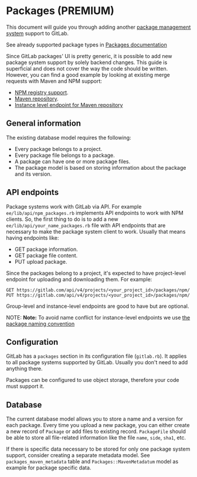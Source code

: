 # Packages **(PREMIUM)**

This document will guide you through adding another [package management system](../administration/package_registry/index.md) support to GitLab.

See already supported package types in [Packages documentation](../administration/package_registry/index.md)

Since GitLab packages' UI is pretty generic, it is possible to add new
package system support by solely backend changes. This guide is superficial and does
not cover the way the code should be written. However, you can find a good example
by looking at existing merge requests with Maven and NPM support:

- [NPM registry support](https://gitlab.com/gitlab-org/gitlab-ee/merge_requests/8673).
- [Maven repository](https://gitlab.com/gitlab-org/gitlab-ee/merge_requests/6607).
- [Instance level endpoint for Maven repository](https://gitlab.com/gitlab-org/gitlab-ee/merge_requests/8757)

## General information

The existing database model requires the following:

- Every package belongs to a project.
- Every package file belongs to a package.
- A package can have one or more package files.
- The package model is based on storing information about the package and its version.

## API endpoints

Package systems work with GitLab via API. For example `ee/lib/api/npm_packages.rb`
implements API endpoints to work with NPM clients. So, the first thing to do is to
add a new `ee/lib/api/your_name_packages.rb` file with API endpoints that are
necessary to make the package system client to work. Usually that means having
endpoints like:

- GET package information.
- GET package file content.
- PUT upload package.

Since the packages belong to a project, it's expected to have project-level endpoint
for uploading and downloading them. For example:

```
GET https://gitlab.com/api/v4/projects/<your_project_id>/packages/npm/
PUT https://gitlab.com/api/v4/projects/<your_project_id>/packages/npm/
```

Group-level and instance-level endpoints are good to have but are optional.

NOTE: **Note:**
To avoid name conflict for instance-level endpoints we use
[the package naming convention](../user/package_registry/npm_registry/index.md#package-naming-convention)

## Configuration

GitLab has a `packages` section in its configuration file (`gitlab.rb`).
It applies to all package systems supported by GitLab. Usually you don't need
to add anything there.

Packages can be configured to use object storage, therefore your code must support it.

## Database

The current database model allows you to store a name and a version for each package.
Every time you upload a new package, you can either create a new record of `Package`
or add files to existing record. `PackageFile` should be able to store all file-related
information like the file `name`, `side`, `sha1`, etc.

If there is specific data necessary to be stored for only one package system support,
consider creating a separate metadata model. See `packages_maven_metadata` table
and `Packages::MavenMetadatum` model as example for package specific data.
